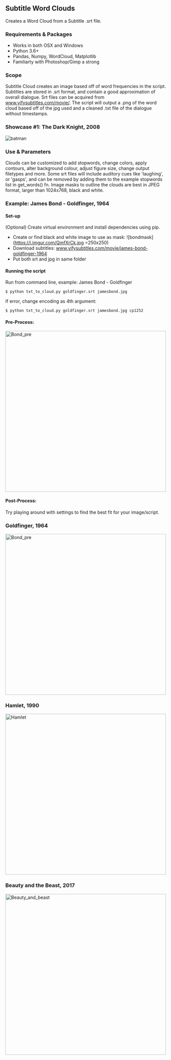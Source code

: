 ## Subtitle Word Clouds
Creates a Word Cloud from a Subtitle .srt file.

### Requirements & Packages
* Works in both OSX and Windows
* Python 3.6+
* Pandas, Numpy, WordCloud, Matplotlib
* Familiarty with Photoshop/Gimp a strong 

### Scope
Subtitle Cloud creates an image based off of word frequencies in the script. Subtitles are stored in .srt format, and contain a good approximation of overall dialogue. Srt files can be acquired from www.yifysubtitles.com/movie/. The script will output a .png of the word cloud based off of the jpg used and a cleaned .txt file of the dialogue without timestamps. 

### Showcase #1: The Dark Knight, 2008
![batman](https://i.imgur.com/z0hsXTa.jpg)

### Use & Parameters
Clouds can be customized to add stopwords, change colors, apply contours, alter background colour, adjust figure size, change output filetypes and more. Some srt files will include auditory cues like 'laughing', or 'gasps', and can be removed by adding them to the example stopwords list in get_words() fn. Image masks to outline the clouds are best in JPEG format, larger than 1024x768, black and white. 

### Example: James Bond - Goldfinger, 1964
#### Set-up
(Optional) Create virtual environment and install dependencies using pip.

* Create or find black and white image to use as mask:
![bondmask](https://i.imgur.com/QmfXrCk.jpg =250x250)
* Download subtitles: www.yifysubtitles.com/movie/james-bond-goldfinger-1964
* Put both srt and jpg in same folder

#### Running the script
Run from command line, example: James Bond - Goldfinger

    $ python txt_to_cloud.py goldfinger.srt jamesbond.jpg
    
If error, change encoding as 4th argument: 
    
    $ python txt_to_cloud.py goldfinger.srt jamesbond.jpg cp1252

#### Pre-Process:
<img src="https://i.imgur.com/iCtVxxp.png" alt="Bond_pre" width="500" height="500">

#### Post-Process:
Try playing around with settings to find the best fit for your image/script. 

### Goldfinger, 1964
<img src="https://i.imgur.com/Xg1iVVl.jpg" alt="Bond_pre" width="500" height="500">

### Hamlet, 1990
<img src="https://i.imgur.com/AXf2Nem.jpg" alt="Hamlet" width="500" height="500">

### Beauty and the Beast, 2017
<img src="https://i.imgur.com/Dq5Cisa.jpg" alt="Beauty_and_beast" width="500">

